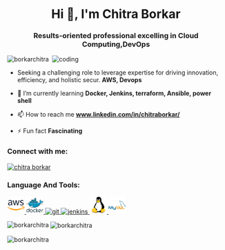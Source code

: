 <h1 align="center">Hi 👋, I'm Chitra Borkar</h1>
<h3 align="center">Results-oriented professional excelling in Cloud Computing,DevOps </h3>

<img align="right" alt="coding" width="400" src="https://user-images.githubusercontent.com/59734313/157189039-c09b3e38-9f42-42c0-ab54-14f1574190a7.gif">

<p align="left"> <img src="https://komarev.com/ghpvc/?username=borkarchitra&label=Profile%20views&color=0e75b6&style=flat" alt="borkarchitra" /> </p>

- Seeking a challenging role to leverage expertise for driving innovation, efficiency, and holistic secur. **AWS, Devops**

- 🌱 I’m currently learning **Docker, Jenkins, terraform, Ansible, power shell**

- 📫 How to reach me **www.linkedin.com/in/chitraborkar/**

- ⚡ Fun fact **Fascinating**

<h3 align="left">Connect with me:</h3>
<p align="left">
<a href="https://linkedin.com/in/chitra borkar" target="blank"><img align="center" src="https://raw.githubusercontent.com/rahuldkjain/github-profile-readme-generator/master/src/images/icons/Social/linked-in-alt.svg" alt="chitra borkar" height="30" width="40" /></a>
</p>

<h3 align="left">Language And Tools:</h3>
<p align="left"> <a href="https://aws.amazon.com" target="_blank" rel="noreferrer"> <img src="https://raw.githubusercontent.com/devicons/devicon/master/icons/amazonwebservices/amazonwebservices-original-wordmark.svg" alt="aws" width="40" height="40"/> </a> <a href="https://www.docker.com/" target="_blank" rel="noreferrer"> <img src="https://raw.githubusercontent.com/devicons/devicon/master/icons/docker/docker-original-wordmark.svg" alt="docker" width="40" height="40"/> </a> <a href="https://git-scm.com/" target="_blank" rel="noreferrer"> <img src="https://www.vectorlogo.zone/logos/git-scm/git-scm-icon.svg" alt="git" width="40" height="40"/> </a> <a href="https://www.jenkins.io" target="_blank" rel="noreferrer"> <img src="https://www.vectorlogo.zone/logos/jenkins/jenkins-icon.svg" alt="jenkins" width="40" height="40"/> </a> <a href="https://www.linux.org/" target="_blank" rel="noreferrer"> <img src="https://raw.githubusercontent.com/devicons/devicon/master/icons/linux/linux-original.svg" alt="linux" width="40" height="40"/> </a> <a href="https://www.mysql.com/" target="_blank" rel="noreferrer"> <img src="https://raw.githubusercontent.com/devicons/devicon/master/icons/mysql/mysql-original-wordmark.svg" alt="mysql" width="40" height="40"/> </a> </p>

<p><img align="left" src="https://github-readme-stats.vercel.app/api/top-langs?username=borkarchitra&show_icons=true&locale=en&layout=compact" alt="borkarchitra" /></p>

<p>&nbsp;<img align="center" src="https://github-readme-stats.vercel.app/api?username=borkarchitra&show_icons=true&locale=en" alt="borkarchitra" /></p>

<p><img align="center" src="https://github-readme-streak-stats.herokuapp.com/?user=borkarchitra&" alt="borkarchitra" /></p>
